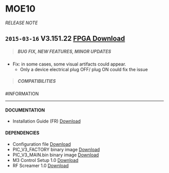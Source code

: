 # MOE10
*RELEASE NOTE*

## `2015-03-16` V3.151.22 [FPGA Download](https://github.com/Qeedji/archives/blob/master/downloads/moe10/V3.151.22/FPGA_DVB-T-IP_V151_M22.bin)
>##### **BUG FIX, NEW FEATURES, MINOR UPDATES**
- Fix: in some cases, some visual artifacts could appear.
	- Only a device electrical plug OFF/ plug ON could fix the issue
>##### **COMPATIBILITIES**

#INFORMATION
***********************************************************************

#### **DOCUMENTATION**
- Installation Guide (FR) [Download](https://github.com/Qeedji/archives/blob/master/downloads/moe10/V3.151.22/MOE10-guide-installation-002A_fr.pdf)
#### **DEPENDENCIES**
- Configuration file [Download](https://github.com/Qeedji/archives/blob/master/downloads/moe10/V3.151.22/M3.inf)
- PIC_V3_FACTORY binary image [Download](https://github.com/Qeedji/archives/blob/master/downloads/moe10/V3.151.22/PIC_V3_FACTORY.bin)
- PIC_V3_MAIN.bin binary image [Download](https://github.com/Qeedji/archives/blob/master/downloads/moe10/V3.151.22/PIC_V3_MAIN.bin)
- M3 Control Setup 1.0 [Download ](https://github.com/Qeedji/archives/blob/master/downloads/moe10/V3.151.22/M3_control-setup-1.0.exe)
- RF Screamer 1.0 [Download ](https://github.com/Qeedji/archives/blob/master/downloads/moe10/V3.151.22/RF_screamer-setup-1.0.exe)
